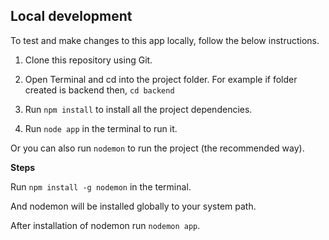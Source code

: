 ## Local development
To test and make changes to this app locally, follow the below instructions.

1. Clone this repository using Git.

2. Open Terminal and cd into the project folder. For example if folder created is backend then, ```cd backend```

3. Run ```npm install``` to install all the project dependencies.

4. Run ```node app``` in the terminal to run it.

Or you can also run ```nodemon``` to run the project (the recommended way).

**Steps**

Run ```npm install -g nodemon``` in the terminal.

And nodemon will be installed globally to your system path.

After installation of nodemon run ```nodemon app```.

